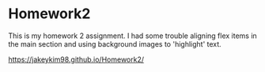 # Homework2
This is my homework 2 assignment. I had some trouble aligning flex items in the main section
and using background images to 'highlight' text.

https://jakeykim98.github.io/Homework2/